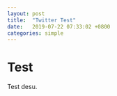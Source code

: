 ```yaml
---
layout: post
title:  "Twitter Test"
date:   2019-07-22 07:33:02 +0800
categories: simple
---
```


# Test

Test desu.